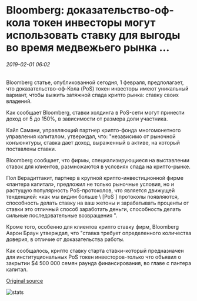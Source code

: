 # Bloomberg: доказательство-оф-кола токен инвесторы могут использовать ставку для выгоды во время медвежьего рынка ...

###### 2019-02-01 06:02

Bloomberg статье, опубликованной сегодня, 1 февраля, предполагает, что доказательство-оф-Кола (PoS) токен инвесторы имеют уникальный вариант, чтобы выжить затяжной спада крипто рынка: ставку своих владений.

Как сообщает Bloomberg, ставки холдинга в PoS-сети могут принести доход от 5 до 150%, в зависимости от размера доли участника.

Кайл Самани, управляющий партнер крипто-фонда многомонетного управления капиталом, утверждал, что: "независимо от рыночной конъюнктуры, ставка дает доход, выраженный в активе, на который поставлены ставки.

Bloomberg сообщает, что фирмы, специализирующиеся на выставлении ставок для клиентов, размножаются в условиях спада на крипто-рынке.

Пол Верадиттакит, партнер в крупной крипто-инвестиционной фирме «пантера капитал», предложил не только рыночные условия, но и растущую популярность PoS-протоколов, что является движущей тенденцией: «как мы видим больше \ [PoS \] протоколы появляются, способность делать ставку на ваш жетоны и зарабатывать проценты от ставки это отличный способ заработать деньги, способность делать сильные последовательные возвращения ".

Кроме того, особенно для клиентов крипто ставку фирм, Bloomberg Аарон Браун утверждал, что "ставка требует определенного количества доверия, в отличие от доказательства работы.

Как сообщалось, крипто ставку старта ставки-который предназначен для институциональных PoS токен инвесторов-только что объявил о закрытии $4 500 000 семян раунда финансирования, во главе с пантера капитал.

[Original source](https://cointelegraph.com/news/bloomberg-proof-of-stake-token-investors-could-use-staking-for-gains-during-bear-market)

![stats](https://c.statcounter.com/11760860/0/a89fa40b/1/ "stats")